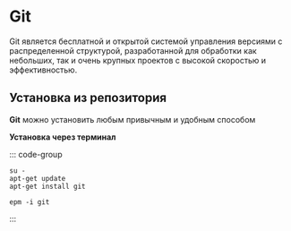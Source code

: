 # Git

Git является бесплатной и открытой системой управления версиями с распределенной структурой, разработанной для обработки как небольших, так и очень крупных проектов с высокой скоростью и эффективностью.

## Установка из репозитория

**Git** можно установить любым привычным и удобным способом

**Установка через терминал**

::: code-group

```bash[apt-get]
su -
apt-get update
apt-get install git
```
```bash[epm]
epm -i git
```
:::
